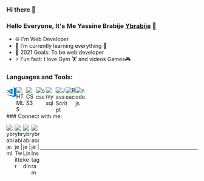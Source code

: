 ### Hi there 👋

### Hello Everyone, It's Me Yassine Brabije  [Ybrabije][website] 👋

- 🌐 I'm Web Developer
- 🌱 I’m currently learning everything 💪
- 🥅 2021 Goals: To be web developer
- ⚡ Fun fact: I love Gym 🏋 and videos Games🎮
### Languages and Tools:
<img align="left" alt="Visual Studio Code" width="26px" src="https://raw.githubusercontent.com/github/explore/80688e429a7d4ef2fca1e82350fe8e3517d3494d/topics/visual-studio-code/visual-studio-code.png" />
<img align="left" alt="HTML5" width="26px" src="https://image.flaticon.com/icons/png/128/174/174854.png" /> 
<img align="left" alt="CSS3" width="26px" src="https://image.flaticon.com/icons/png/128/732/732190.png" /> 
<img align="left" alt="scss" width="26px" src="https://image.flaticon.com/icons/png/128/919/919831.png" /> 
<img align="left" alt="mysql" width="26px" src="https://image.flaticon.com/icons/png/128/919/919828.png" /> 
<img align="left" alt="JavaScript" width="26px" src="https://image.flaticon.com/icons/png/128/919/919836.png"/> 
<img align="left" alt="React" width="26px" src="https://image.flaticon.com/icons/png/128/1260/1260667.png" /> 
<img align="left" alt="nodejs" width="26px" src="https://image.flaticon.com/icons/png/128/919/919825.png" /> 
<br />
 <br />
 <br />
 <br />
### Connect with me:
<br />

[<img align="left" alt="ybrabije.ml" width="22px" src="https://image.flaticon.com/icons/png/128/975/975645.png" />][website]
[<img align="left" alt="ybrabije | Twitter" width="22px" src="https://image.flaticon.com/icons/png/128/733/733579.png" />][twitter]
[<img align="left" alt="ybrabije | LinkedIn" width="22px" src="https://image.flaticon.com/icons/png/128/145/145807.png" />][linkedin]
[<img align="left" alt="ybrabije | Instagram" width="22px" src="https://image.flaticon.com/icons/png/128/3955/3955024.png" />][instagram]
<br />
<br />
<br />
 
--- 
[website]: https://ybrabije.ml
[twitter]: https://twitter.com/YBrabije
[instagram]: https://www.instagram.com/brabijey/
[linkedin]: https://www.linkedin.com/in/yassine-brabije-b5b5a31b5/





